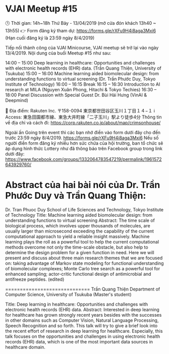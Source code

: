 # VJAI Meetup #15 
:clock3: Thời gian: 14h~18h Thứ Bảy - 13/04/2019 (mở cửa đón khách 13h40 ~ 13h55)
:point_right: Form đăng ký tham dự: https://forms.gle/rXFu9H4i8aga3Mxi6
(Hạn cuối đăng ký là 23:59 ngày 8/4/2019)

Tiếp nối thành công của VJAI Minicourse, VJAI meetup sẽ trở lại vào ngày 13/4/2019. Nội dung của buổi Meetup #15 như sau: 

14:00 – 15:00 	Deep learning in healthcare: Opportunities and challenges with electronic health records (EHR) data. (Trần Quang Thiện, University of Tsukuba)
15:00 – 16:00 	Machine learning aided biomolecular design: from understanding functions to virtual screening (Dr. Trần Phước Duy, Tokyo Institute of Technology)
16:00 – 16:15 	Break 
16:15 – 16:30 	Introduction to AI research at MILA (Nguyen Xuân Phong, Hitachi & Tokyo Techies)
16:30 – 18:00 	Panel Discussion with Special Guest Dr. Bùi Hải Hưng (VinAI & Deepmind)

:office: Địa điểm: Rakuten Inc. 〒158-0094 東京都世田谷区玉川１丁目１４−１
:information_source: Access: 東急田園都市線、東急大井町線「二子玉川」駅より徒歩4分
Thông tin về địa chỉ và cách đi: https://corp.rakuten.co.jp/about/map/crimsonhouse/

Ngoài ấn Going trên event thì các bạn nhớ điền vào form dưới đây cho đến trước 23:59 ngày 8/4/2019.
https://forms.gle/rXFu9H4i8aga3Mxi6
Nếu số người điền form đăng ký nhiều hơn sức chứa của hội trường, ban tổ chức sẽ áp dụng hình thức Lottery như đã thông báo trên Facebook group trong link dưới đây:
https://www.facebook.com/groups/1332064783547219/permalink/1961572643929760/

Abstract của hai bài nói của Dr. Trần Phước Duy và Trần Quang Thiện:
=============================
Dr. Tran Phuoc Duy
School of Life Sciences and Technology, Tokyo Institute of Technology
Title: Machine learning aided biomolecular design: from understanding functions to virtual screening
Abstract:
The time scale of biological process, which involves upper thousands of molecules, are usually larger than microsecond exceeding the capability of the current computational approach to yield a reliable insight massively. Machine learning plays the roll as a powerful tool to help the current computational methods overcome not only the time-scale obstacle, but also help to determine the design problem for a given function in need. Here we will present and discuss about three main research themes that we are focused on: taking advantage of Markov state modeling for functional understanding of biomolecular complexes; Monte Carlo tree search as a powerful tool for enhanced sampling; actor-critic functional design of antimicrobial and antifreeze peptides. (edited)

=============================
Trần Quang Thiện
Department of Computer Science,  University of Tsukuba (Master's student)

Title: Deep learning in healthcare: Opportunities and challenges with electronic health records (EHR) data.
Abstract:
Interested in deep learning for healthcare has grown strongly recent years besides with the successes in other domains such as Computer Vision, Natural Language Processing, Speech Recognition and so forth. This talk will try to give a brief look into the recent effort of research in deep learning for healthcare. Especially, this talk focuses on the opportunities and challenges in using electronic health records (EHR) data, which is one of the most important data sources in healthcare domain.